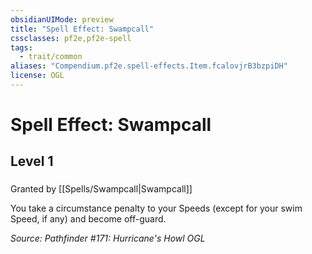 ```yaml
---
obsidianUIMode: preview
title: "Spell Effect: Swampcall"
cssclasses: pf2e,pf2e-spell
tags:
  - trait/common
aliases: "Compendium.pf2e.spell-effects.Item.fcalovjrB3bzpiDH"
license: OGL
---
```

# Spell Effect: Swampcall
## Level 1
### 






Granted by [[Spells/Swampcall|Swampcall]]

You take a circumstance penalty to your Speeds (except for your swim Speed, if any) and become off-guard.

*Source: Pathfinder #171: Hurricane's Howl*
*OGL*